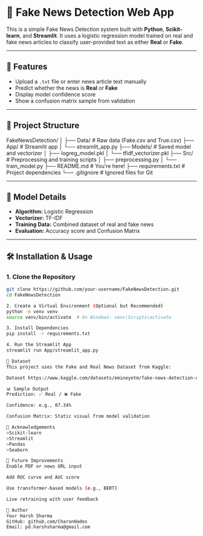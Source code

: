 # 📰 Fake News Detection Web App

This is a simple Fake News Detection system built with **Python**, **Scikit-learn**, and **Streamlit**. It uses a logistic regression model trained on real and fake news articles to classify user-provided text as either **Real** or **Fake**.

---

## 🚀 Features

- Upload a `.txt` file or enter news article text manually
- Predict whether the news is **Real** or **Fake**
- Display model confidence score
- Show a confusion matrix sample from validation

---

## 📁 Project Structure

FakeNewsDetection/ │ ├── Data/ # Raw data (Fake.csv and True.csv) ├── App/ # Streamlit app │ └── streamlit_app.py ├── Models/ # Saved model and vectorizer │ ├── logreg_model.pkl │ └── tfidf_vectorizer.pkl ├── Src/ # Preprocessing and training scripts │ ├── preprocessing.py │ └── train_model.py ├── README.md # You’re here! ├── requirements.txt # Project dependencies └── .gitignore # Ignored files for Git

---

## 🧠 Model Details

- **Algorithm:** Logistic Regression
- **Vectorizer:** TF-IDF
- **Training Data:** Combined dataset of real and fake news
- **Evaluation:** Accuracy score and Confusion Matrix

---

## 🛠️ Installation & Usage

### 1. Clone the Repository

```bash
git clone https://github.com/your-username/FakeNewsDetection.git
cd FakeNewsDetection

2. Create a Virtual Environment (Optional but Recommended)
python -m venv venv
source venv/bin/activate  # On Windows: venv\Scripts\activate

3. Install Dependencies
pip install -r requirements.txt

4. Run the Streamlit App
streamlit run App/streamlit_app.py

🧾 Dataset
This project uses the Fake and Real News Dataset from Kaggle:

Dataset https://www.kaggle.com/datasets/emineyetm/fake-news-detection-datasets?resource=download

📊 Sample Output
Prediction: ✅ Real / ❌ Fake

Confidence: e.g., 87.34%

Confusion Matrix: Static visual from model validation

🙌 Acknowledgements
>Scikit-learn
>Streamlit
>Pandas
>Seaborn

📌 Future Improvements
Enable PDF or news URL input

Add ROC curve and AUC score

Use transformer-based models (e.g., BERT)

Live retraining with user feedback

👤 Author
Your Harsh Sharma
GitHub: github.com/CharonHades
Email: pd.harshsharma@gmail.com